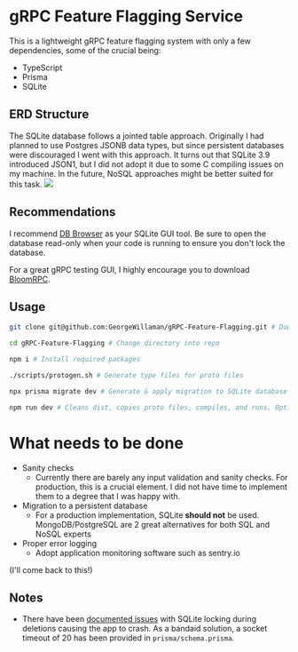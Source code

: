 # gRPC Feature Flagging Service

This is a lightweight gRPC feature flagging system with only a few dependencies, some of the crucial being:
- TypeScript
- Prisma
- SQLite

## ERD Structure
The SQLite database follows a jointed table approach. Originally I had planned to use Postgres JSONB data types, but since persistent databases were discouraged I went with this approach. It turns out that SQLite 3.9 introduced JSON1, but I did not adopt it due to some C compiling issues on my machine. In the future, NoSQL approaches might be better suited for this task.
![](https://i.imgur.com/Gub5Vkr.png)

## Recommendations

I recommend [DB Browser](https://sqlitebrowser.org/) as your SQLite GUI tool. Be sure to open the database read-only when your code is running to ensure you don't lock the database.

For a great gRPC testing GUI, I highly encourage you to download [BloomRPC](https://github.com/uw-labs/bloomrpc).

## Usage

```bash
git clone git@github.com:GeorgeWillaman/gRPC-Feature-Flagging.git # Download repo

cd gRPC-Feature-Flagging # Change directory into repo

npm i # Install required packages

./scripts/protogen.sh # Generate type files for proto files

npx prisma migrate dev # Generate & apply migration to SQLite database

npm run dev # Cleans dist, copies proto files, compiles, and runs. Optimization work still needs to be done
```

# What needs to be done
* Sanity checks
  * Currently there are barely any input validation and sanity checks. For production, this is a crucial element. I did not have time to implement them to a degree that I was happy with.
* Migration to a persistent database
  * For a production implementation, SQLite **should not** be used. MongoDB/PostgreSQL are 2 great alternatives for both SQL and NoSQL experts
* Proper error logging
  * Adopt application monitoring software such as sentry.io

(I'll come back to this!)
## Notes
- There have been [documented issues](https://github.com/prisma/prisma/issues/2955) with SQLite locking during deletions causing the app to crash. As a bandaid solution, a socket timeout of 20 has been provided in `prisma/schema.prisma`.
